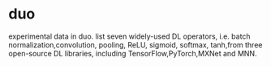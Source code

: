 # duo
experimental data in duo.
list seven widely-used DL operators, i.e. batch normalization,convolution, pooling, ReLU, sigmoid, softmax, tanh,from three open-source DL libraries, including TensorFlow,PyTorch,MXNet and MNN.
